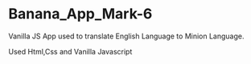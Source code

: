 # Banana_App_Mark-6

Vanilla JS App used to translate English Language to Minion Language.

Used Html,Css and Vanilla Javascript
